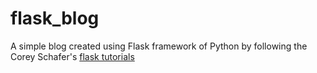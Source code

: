 # flask_blog
A simple blog created using Flask framework of Python by following the Corey Schafer's [flask tutorials](https://www.youtube.com/watch?v=UIJKdCIEXUQ&list=PL-osiE80TeTs4UjLw5MM6OjgkjFeUxCYH&index=1)
